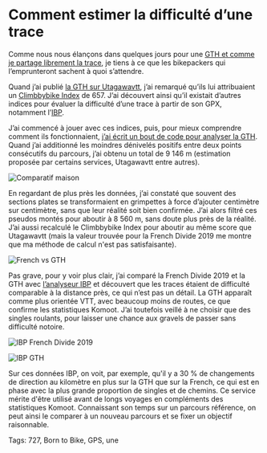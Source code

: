 # Comment estimer la difficulté d’une trace

Comme nous nous élançons dans quelques jours pour une [GTH et comme je partage librement la trace](https://tcrouzet.com/gth/), je tiens à ce que les bikepackers qui l’emprunteront sachent à quoi s’attendre.<span id="more-58441"></span>

Quand j’ai publié [la GTH sur Utagawavtt](https://www.utagawavtt.com/randonnee-vtt-gps/GTH-Grand-Tour-de-l-Herault-24330), j’ai remarqué qu’ils lui attribuaient un [Climbbybike Index](https://www.climbbybike.com/climb_difficulty.asp) de 657. J’ai découvert ainsi qu’il existait d’autres indices pour évaluer la difficulté d’une trace à partir de son GPX, notamment l’[IBP](https://www.ibpindex.com/).

J’ai commencé à jouer avec ces indices, puis, pour mieux comprendre comment ils fonctionnaient, [j’ai écrit un bout de code pour analyser la GTH](https://lab.tcrouzet.com/gpx/). Quand j’ai additionné les moindres dénivelés positifs entre deux points consécutifs du parcours, j’ai obtenu un total de 9 146 m (estimation proposée par certains services, Utagawavtt entre autres).

![Comparatif maison](https://tcrouzet.com/images_tc/2021/03/gth-french.png)

En regardant de plus près les données, j’ai constaté que souvent des sections plates se transformaient en grimpettes à force d’ajouter centimètre sur centimètre, sans que leur réalité soit bien confirmée. J’ai alors filtré ces pseudos montés pour aboutir à 8 560 m, sans doute plus près de la réalité. J’ai aussi recalculé le Climbbybike Index pour aboutir au même score que Utagawavtt (mais la valeur trouvée pour la French Divide 2019 me montre que ma méthode de calcul n'est pas satisfaisante).

![French vs GTH](https://tcrouzet.com/images_tc/2021/03/StatsFrenchGTH.png)

Pas grave, pour y voir plus clair, j’ai comparé la French Divide 2019 et la GTH avec [l’analyseur IBP](https://www.ibpindex.com/) et découvert que les traces étaient de difficulté comparable à la distance près, ce qui n’est pas un détail. La GTH apparaît comme plus orientée VTT, avec beaucoup moins de routes, ce que confirme les statistiques Komoot. J’ai toutefois veillé à ne choisir que des singles roulants, pour laisser une chance aux gravels de passer sans difficulté notoire.

![IBP French Divide 2019](https://tcrouzet.com/images_tc/2021/03/ibp-french-1600x1125.png)

![IBP GTH](https://tcrouzet.com/images_tc/2021/03/ibp-gth-1600x1145.png)

Sur ces données IBP, on voit, par exemple, qu'il y a 30 % de changements de direction au kilomètre en plus sur la GTH que sur la French, ce qui est en phase avec la plus grande proportion de singles et de chemins. Ce service mérite d'être utilisé avant de longs voyages en compléments des statistiques Komoot. Connaissant son temps sur un parcours référence, on peut ainsi le comparer à un nouveau parcours et se fixer un objectif raisonnable.

Tags: 727, Born to Bike, GPS, une
